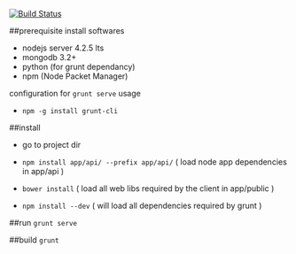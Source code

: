 [![Build Status](https://travis-ci.org/afpa-stbrieuc/timeshare-mean2.svg?branch=gruntify)](https://travis-ci.org/afpa-stbrieuc/timeshare-mean2)

##prerequisite
install softwares
- nodejs server 4.2.5 lts
- mongodb 3.2+
- python (for grunt dependancy)
- npm (Node Packet Manager)

configuration for `grunt serve` usage

- `npm -g install grunt-cli`
 
 ##install
 - go to project dir
 
- `npm install app/api/ --prefix app/api/` ( load node app dependencies in app/api )
- `bower install` ( load all web libs required by the client in app/public )
- `npm install --dev` ( will load all dependencies required by grunt )

##run
`grunt serve`

##build
`grunt`
